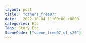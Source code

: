 ```yaml
---
layout: post
title:  "others_free97"
date:   2022-10-04 11:00:00 +0000
categories: Etc
Tags: Story Etc
SceneCode: ["scene_free97_q1_s20"]
---
```

